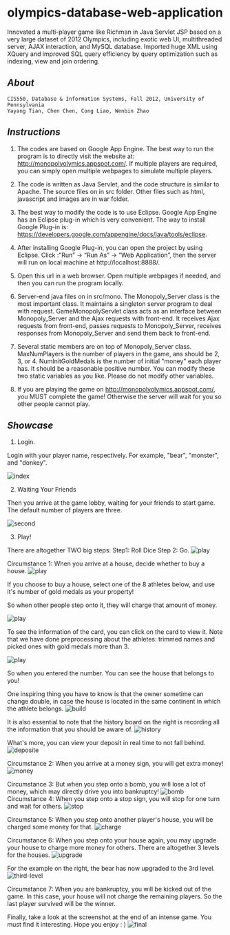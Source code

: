 olympics-database-web-application
=================================

Innovated a multi-player game like Richman in Java Servlet JSP based on a very large dataset of 2012 Olympics, including exotic web UI, multithreaded server, AJAX interaction, and MySQL database. 
Imported huge XML using XQuery and improved SQL query efficiency by query optimization such as indexing, view and join ordering.

## _About_

    CIS550, Database & Information Systems, Fall 2012, University of Pennsylvania
    Yayang Tian, Chen Chen, Cong Liao, Wenbin Zhao

## _Instructions_

1.  The codes are based on Google App Engine. The best way to run the program is to directly visit the website at: http://monopolyolymics.appspot.com/. If multiple players are required, you can simply open multiple webpages to simulate multiple players.

2.	The code is written as Java Servlet, and the code structure is similar to Apache. The source files on in src folder. Other files such as html, javascript and images are in war folder.

3.	The best way to modify the code is to use Eclipse. Google App Engine has an Eclipse plug-in which is very convenient. The way to install Google Plug-in is: https://developers.google.com/appengine/docs/java/tools/eclipse.

4.	After installing Google Plug-in, you can open the project by using Eclipse. Click :”Run” -> “Run As” -> “Web Application”, then the server will run on local machine at http://localhost:8888/.

5.	Open this url in a web browser. Open multiple webpages if needed, and then you can run the program locally.

6.	Server-end java files on in src/mono. The Monopoly_Server class is the most important class. It maintains a singleton server program to deal with request. GameMonopolyServlet class acts as an interface between Monopoly_Server and the Ajax requests with front-end. It receives Ajax requests from front-end, passes requests to Monopoly_Server, receives responses from Monopoly_Server and send them back to front-end.

7.	Several static members are on top of Monopoly_Server class. MaxNumPlayers is the number of players in the game, ans should be 2, 3, or 4. NumInitGoldMedals is the number of initial "money" each player has. It should be a reasonable positive number. You can modify these two static variables as you like. Please do not modify other variables.

8.	If you are playing the game on http://monopolyolymics.appspot.com/, you MUST complete the game! Otherwise the server will wait for you so other people cannot play.

## _Showcase_

1. Login.

Login with your player name, respectively. For example, "bear", "monster", and "donkey".

![index](snapshots/first.png)

2. Waiting Your Friends

Then you arrive at the game lobby, waiting for your friends to start game. The default number of players are three.

![second](snapshots/wait.png)

3. Play!


There are altogether TWO big steps: 
Step1:   Roll Dice
Step 2:  Go.
![play](snapshots/play.png)

Circumstance 1:  When you arrive at a house,  decide whether to buy a house. 
![play](snapshots/purchase.png)

If you choose to buy a house, select one of the 8 athletes below, and use it's number of gold medals as your property! 

So when other people step onto it, they will charge that amount of money. 

![play](snapshots/select.png)

To see the information of the  card, you can click on the card to view it. Note that we have done preprocessing about the athletes: trimmed names and picked ones with gold medals more than 3.

![play](snapshots/card.png)

So when you entered the number. You can see the house that belongs to you! 

One inspiring thing you have to know is that the owner sometime can change double, in case the house is located in the same continent in which the athlete belongs.
![build](snapshots/build.png)

It is also essential to note that the history board on the right is recording all the information that you should be aware of.
![history](snapshots/board.png)

What's more, you can view your deposit in real time to not fall behind.
![deposite](snapshots/deposite.png)

Circumstance 2:  When you arrive at a money sign, you will get extra money!
![money](snapshots/gold.png)

Circumstance 3: But when you step onto a bomb, you will lose a lot of money, which may directly drive you into bankruptcy! 
![bomb](snapshots/bomb.png)
Circumstance 4: When you step onto a stop sign, you will stop for one turn and wait for others.
![stop](snapshots/stop.png)

Circumstance 5: When you step onto another player's house, you will be charged some money for that.
![charge](snapshots/pay.png)

Circumstance 6:  When you step onto your house again, you may upgrade your house to charge more money for others.
There are altogether 3 levels for the houses.
![upgrade](snapshots/upgrade.png)

For the example on the right, the bear has now upgraded to the 3rd level. 
![third-level](snapshots/final-grade.png)

Circumstance 7:  When you are bankruptcy, you will be kicked out of the game. In this case, your house will not charge the remaining players. So the last player survived will be the winner.

Finally, take a look at the screenshot at the end of an intense game. You must find it interesting. Hope you enjoy : )
![final](snapshots/final.png)




    
